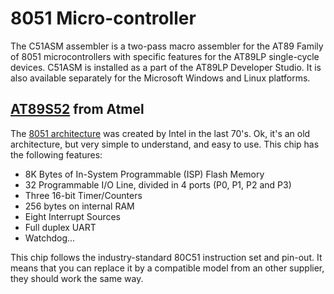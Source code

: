 # 8051 Micro-controller
The C51ASM assembler is a two-pass macro assembler for the AT89 Family of 8051 microcontrollers with specific features for the AT89LP single-cycle devices. C51ASM is installed as a part of the AT89LP Developer Studio. It is also available separately for the Microsoft Windows and Linux platforms.

## [AT89S52](https://ww1.microchip.com/downloads/en/DeviceDoc/doc1919.pdf) from Atmel
The [8051 architecture](https://en.wikipedia.org/wiki/MCS-51) was created by Intel in the last 70's. Ok, it's an old architecture, but very simple to understand, and easy to use. 
This chip has the following features:

- 8K Bytes of In-System Programmable (ISP) Flash Memory
- 32 Programmable I/O Line, divided in 4 ports (P0, P1, P2 and P3)
- Three 16-bit Timer/Counters
- 256 bytes on internal RAM
- Eight Interrupt Sources
- Full duplex UART
- Watchdog...

This chip follows the industry-standard 80C51 instruction set and pin-out. It means that you can replace it by a compatible model from an other supplier, they should work the same way.

